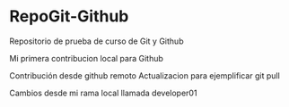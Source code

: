 # RepoGit-Github
Repositorio de prueba de curso de Git y Github

Mi primera contribucion local para Github

Contribución desde github remoto
Actualizacion para ejemplificar git pull

Cambios desde mi rama local llamada developer01
